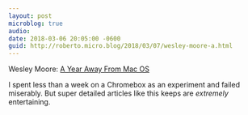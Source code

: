```yaml
---
layout: post
microblog: true
audio: 
date: 2018-03-06 20:05:00 -0600
guid: http://roberto.micro.blog/2018/03/07/wesley-moore-a.html
---
```

Wesley Moore: [A Year Away From Mac OS](http://bitcannon.net/post/a-year-away-from-mac-os/)

I spent less than a week on a Chromebox as an experiment and failed miserably. But super detailed articles like this keeps are *extremely* entertaining. 
